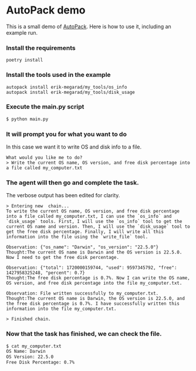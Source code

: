 # AutoPack demo

This is a small demo of [AutoPack](https://autopack.ai). Here is how to use it, including an example run.

### Install the requirements

`poetry install`

### Install the tools used in the example

```
autopack install erik-megarad/my_tools/os_info
autopack install erik-megarad/my_tools/disk_usage
```

### Execute the main.py script

```bash
$ python main.py
```

### It will prompt you for what you want to do

In this case we want it to write OS and disk info to a file.

```
What would you like me to do?
> Write the current OS name, OS version, and free disk percentage into a file called my_computer.txt
```

### The agent will then go and complete the task.

The verbose output has been edited for clarity.

```
> Entering new  chain...
To write the current OS name, OS version, and free disk percentage into a file called my_computer.txt, I can use the `os_info` and `disk_usage` tools. First, I will use the `os_info` tool to get the current OS name and version. Then, I will use the `disk_usage` tool to get the free disk percentage. Finally, I will write all this information into the file using the `write_file` tool.

Observation: {"os_name": "Darwin", "os_version": "22.5.0"}
Thought:The current OS name is Darwin and the OS version is 22.5.0. Now I need to get the free disk percentage.

Observation: {"total": 1720000159744, "used": 9597345792, "free": 1427958325248, "percent": 0.7}
Thought:The free disk percentage is 0.7%. Now I can write the OS name, OS version, and free disk percentage into the file my_computer.txt.

Observation: File written successfully to my_computer.txt.
Thought:The current OS name is Darwin, the OS version is 22.5.0, and the free disk percentage is 0.7%. I have successfully written this information into the file my_computer.txt.

> Finished chain.
```

### Now that the task has finished, we can check the file.

```bash
$ cat my_computer.txt
OS Name: Darwin
OS Version: 22.5.0
Free Disk Percentage: 0.7%
```